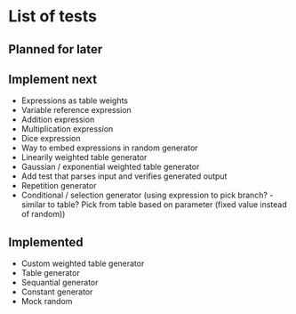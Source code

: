 # List of tests

## Planned for later


## Implement next

- Expressions as table weights
- Variable reference expression
- Addition expression
- Multiplication expression
- Dice expression
- Way to embed expressions in random generator
- Linearily weighted table generator
- Gaussian / exponential weighted table generator
- Add test that parses input and verifies generated output 
- Repetition generator
- Conditional / selection generator (using expression to pick branch? - similar to table?  Pick from table based on parameter (fixed value instead of random))

## Implemented

- Custom weighted table generator
- Table generator
- Sequantial generator
- Constant generator
- Mock random
